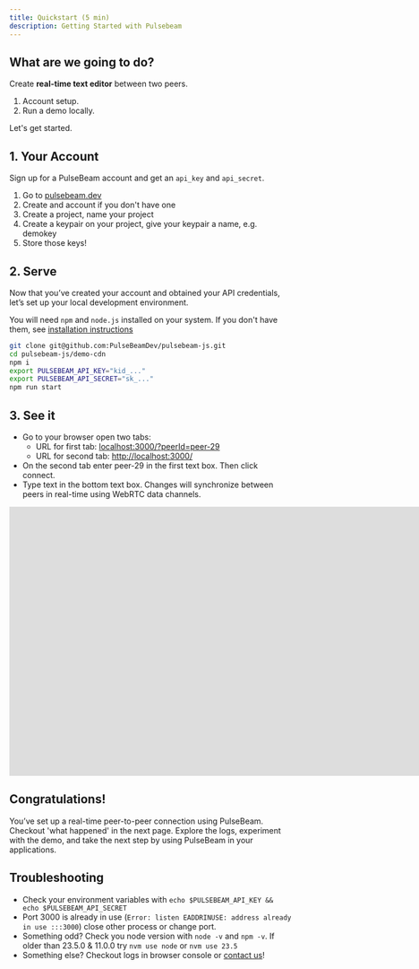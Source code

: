 ```yaml
---
title: Quickstart (5 min)
description: Getting Started with Pulsebeam
---
```


## What are we going to do?
 
 Create **real-time text editor** between two peers.

1. Account setup. 
1. Run a demo locally. 

Let's get started.

## 1. Your Account

Sign up for a PulseBeam account and get an `api_key` and `api_secret`.

1. Go to [pulsebeam.dev](https://pulsebeam.dev) 
1. Create and account if you don't have one
1. Create a project, name your project
1. Create a keypair on your project, give your keypair a name, e.g. demokey
1. Store those keys!

## 2. Serve

Now that you’ve created your account and obtained your API credentials, let’s set up your local development environment.

You will need `npm` and `node.js` installed on your system. If you don't have them, see <a href="https://docs.npmjs.com/downloading-and-installing-node-js-and-npm" target="_blank">installation instructions</a>

```bash
git clone git@github.com:PulseBeamDev/pulsebeam-js.git
cd pulsebeam-js/demo-cdn
npm i
export PULSEBEAM_API_KEY="kid_..."
export PULSEBEAM_API_SECRET="sk_..."
npm run start
```

## 3. See it
* Go to your browser open two tabs:
    * URL for first tab: <a href="http://localhost:3000/?peerId=peer-29" target="_blank" rel="noreferrer noopener">localhost:3000/?peerId=peer-29</a>
    * URL for second tab:  <a href="http://localhost:3000/" target="_blank" rel="noreferrer noopener">http://localhost:3000/</a>
* On the second tab enter peer-29 in the first text box. Then click connect.
* Type text in the bottom text box. Changes will synchronize between peers in real-time using WebRTC data channels.

<iframe style="height: 480px;" id="ytplayer" type="text/html" title="YouTube video player Quickstart Successful Output" width="2000" height="1000"
src="https://www.youtube.com/embed/Y9mKCrlLu7k?si=HDNMFjK6LaXSy61X?loop=1&modestbranding=1&playsinline=1&color=white&iv_load_policy=3"
frameborder="0" allowfullscreen allow="accelerometer; autoplay; clipboard-write; encrypted-media; gyroscope; picture-in-picture; web-share" referrerpolicy="strict-origin-when-cross-origin"></iframe>

## Congratulations! 

You’ve set up a real-time peer-to-peer connection using PulseBeam. Checkout 'what happened' in the next page. Explore the logs, experiment with the demo, and take the next step by using PulseBeam in your applications.

## Troubleshooting
* Check your environment variables with `echo $PULSEBEAM_API_KEY && echo $PULSEBEAM_API_SECRET`
* Port 3000 is already in use (`Error: listen EADDRINUSE: address already in use :::3000`) close other process or change port.
* Something odd? Check you node version with `node -v` and `npm -v`. If older than 23.5.0 & 11.0.0 try `nvm use node` or `nvm use 23.5`
* Something else? Checkout logs in browser console or [contact us](/docs/community-and-support/support/)!
